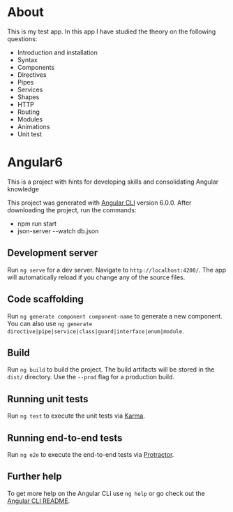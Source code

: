 # About
This is my test app. In this app I have studied the theory on the following questions:
- Introduction and installation
- Syntax
- Components
- Directives
- Pipes
- Services
- Shapes
- HTTP
- Routing
- Modules
- Animations
- Unit test

# Angular6
This is a project with hints for developing skills and consolidating Angular knowledge

This project was generated with [Angular CLI](https://github.com/angular/angular-cli) version 6.0.0.
After downloading the project, run the commands:
- npm run start
- json-server --watch db.json

## Development server

Run `ng serve` for a dev server. Navigate to `http://localhost:4200/`. The app will automatically reload if you change any of the source files.

## Code scaffolding

Run `ng generate component component-name` to generate a new component. You can also use `ng generate directive|pipe|service|class|guard|interface|enum|module`.

## Build

Run `ng build` to build the project. The build artifacts will be stored in the `dist/` directory. Use the `--prod` flag for a production build.

## Running unit tests

Run `ng test` to execute the unit tests via [Karma](https://karma-runner.github.io).

## Running end-to-end tests

Run `ng e2e` to execute the end-to-end tests via [Protractor](http://www.protractortest.org/).

## Further help

To get more help on the Angular CLI use `ng help` or go check out the [Angular CLI README](https://github.com/angular/angular-cli/blob/master/README.md).
